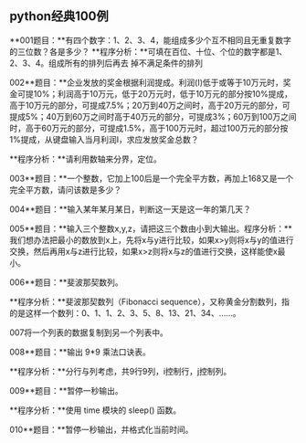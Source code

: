 ## python经典100例

**001题目：**有四个数字：1、2、3、4，能组成多少个互不相同且无重复数字的三位数？各是多少？      **程序分析：**可填在百位、十位、个位的数字都是1、2、3、4。组成所有的排列后再去 掉不满足条件的排列

002**题目：**企业发放的奖金根据利润提成。利润(I)低于或等于10万元时，奖金可提10%；利润高于10万元，低于20万元时，低于10万元的部分按10%提成，高于10万元的部分，可提成7.5%；20万到40万之间时，高于20万元的部分，可提成5%；40万到60万之间时高于40万元的部分，可提成3%；60万到100万之间时，高于60万元的部分，可提成1.5%，高于100万元时，超过100万元的部分按1%提成，从键盘输入当月利润I，求应发放奖金总数？

**程序分析：**请利用数轴来分界，定位。

003**题目：**一个整数，它加上100后是一个完全平方数，再加上168又是一个完全平方数，请问该数是多少？

004**题目：**输入某年某月某日，判断这一天是这一年的第几天？

005**题目：**输入三个整数x,y,z，请把这三个数由小到大输出。程序分析：**我们想办法把最小的数放到x上，先将x与y进行比较，如果x>y则将x与y的值进行交换，然后再用x与z进行比较，如果x>z则将x与z的值进行交换，这样能使x最小。

006**题目：**斐波那契数列。

**程序分析：**斐波那契数列（Fibonacci sequence），又称黄金分割数列，指的是这样一个数列：0、1、1、2、3、5、8、13、21、34、……。

007将一个列表的数据复制到另一个列表中。

008**题目：**输出 9*9 乘法口诀表。

**程序分析：**分行与列考虑，共9行9列，i控制行，j控制列。

009**题目：**暂停一秒输出。

**程序分析：**使用 time 模块的 sleep() 函数。

010**题目：**暂停一秒输出，并格式化当前时间。